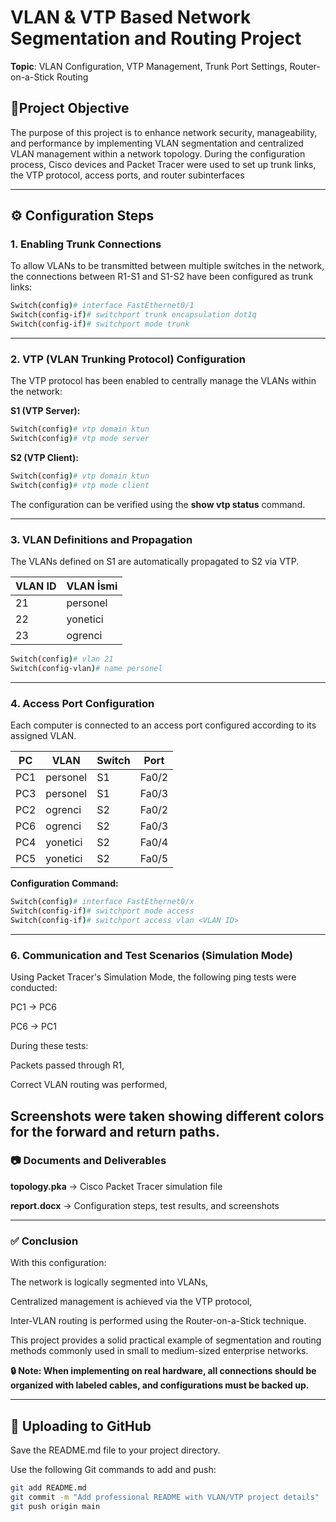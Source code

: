 # VLAN & VTP Based Network Segmentation and Routing Project
 
**Topic**: VLAN Configuration, VTP Management, Trunk Port Settings, Router-on-a-Stick Routing


## 📌Project Objective

The purpose of this project is to enhance network security, manageability, and performance by implementing VLAN segmentation and centralized VLAN management within a network topology. During the configuration process, Cisco devices and Packet Tracer were used to set up trunk links, the VTP protocol, access ports, and router subinterfaces

---

## ⚙️ Configuration Steps

### 1. Enabling Trunk Connections

To allow VLANs to be transmitted between multiple switches in the network, the connections between R1-S1 and S1-S2 have been configured as trunk links:
```bash
Switch(config)# interface FastEthernet0/1
Switch(config-if)# switchport trunk encapsulation dot1q
Switch(config-if)# switchport mode trunk
```
---

### 2. VTP (VLAN Trunking Protocol) Configuration

The VTP protocol has been enabled to centrally manage the VLANs within the network:

**S1 (VTP Server):**

```bash
Switch(config)# vtp domain ktun
Switch(config)# vtp mode server
````
**S2 (VTP Client):**
```bash
Switch(config)# vtp domain ktun
Switch(config)# vtp mode client
````

The configuration can be verified using the **show vtp status** command.

---

### 3. VLAN Definitions and Propagation

The VLANs defined on S1 are automatically propagated to S2 via VTP.

| VLAN ID | VLAN İsmi |
|---------|-----------|
|   21    | personel  |
|   22    | yonetici  |
|   23    | ogrenci   |


```bash
Switch(config)# vlan 21
Switch(config-vlan)# name personel
```
---
### 4. Access Port Configuration

Each computer is connected to an access port configured according to its assigned VLAN.

| PC   | VLAN     | Switch | Port   |
|------|----------|--------|--------|
| PC1  | personel | S1     | Fa0/2  |
| PC3  | personel | S1     | Fa0/3  |
| PC2  | ogrenci  | S2     | Fa0/2  |
| PC6  | ogrenci  | S2     | Fa0/3  |
| PC4  | yonetici | S2     | Fa0/4  |
| PC5  | yonetici | S2     | Fa0/5  |

**Configuration Command:**

```bash
Switch(config)# interface FastEthernet0/x
Switch(config-if)# switchport mode access
Switch(config-if)# switchport access vlan <VLAN ID>
```

---
### 6. Communication and Test Scenarios (Simulation Mode)
Using Packet Tracer's Simulation Mode, the following ping tests were conducted:

PC1 → PC6

PC6 → PC1

During these tests:

Packets passed through R1,

Correct VLAN routing was performed,

Screenshots were taken showing different colors for the forward and return paths.
---
### 📷 Documents and Deliverables

**topology.pka** → Cisco Packet Tracer simulation file

**report.docx** → Configuration steps, test results, and screenshots


---
### ✅ Conclusion
With this configuration:

The network is logically segmented into VLANs,

Centralized management is achieved via the VTP protocol,

Inter-VLAN routing is performed using the Router-on-a-Stick technique.

This project provides a solid practical example of segmentation and routing methods commonly used in small to medium-sized enterprise networks.

**🔒 Note: When implementing on real hardware, all connections should be organized with labeled cables, and configurations must be backed up.**

</details>

---

## 🚀 Uploading to GitHub

Save the README.md file to your project directory.

Use the following Git commands to add and push:

```bash
git add README.md
git commit -m "Add professional README with VLAN/VTP project details"
git push origin main

